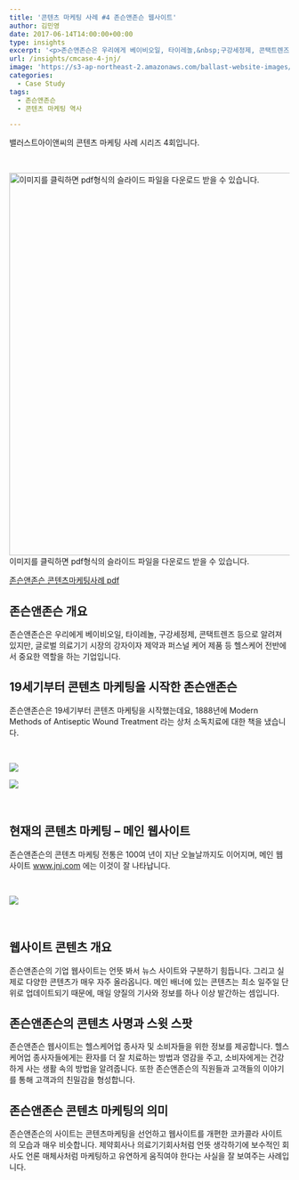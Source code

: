 ```yaml
---
title: '콘텐츠 마케팅 사례 #4 존슨앤존슨 웹사이트'
author: 김민영
date: 2017-06-14T14:00:00+00:00
type: insights
excerpt: '<p>존슨앤존슨은 우리에게 베이비오일, 타이레놀,&nbsp;구강세정제, 콘택트렌즈 등으로&nbsp;알려져 있지만, 글로벌 의료기기 시장의 강자이자 제약과 퍼스널 케어 제품 등&nbsp;헬스케어 전반에서 중요한 역할을 하는&nbsp;기업입니다. &nbsp;19세기부터 콘텐츠 마케팅을 해온 존슨앤존슨은 웹사이트를 통해 어떻게 콘텐츠 마케팅을 하고 있을까요?&nbsp;</p>'
url: /insights/cmcase-4-jnj/
image: 'https://s3-ap-northeast-2.amazonaws.com/ballast-website-images/wp-content/uploads/2017/06/15110130/%EC%A1%B4%EC%8A%A8%EC%95%A4%EC%A1%B4%EC%8A%A8%EC%BD%98%ED%85%90%EC%B8%A0%EB%A7%88%EC%BC%80%ED%8C%85%EC%82%AC%EB%A1%80.png%EC%A1%B4%EC%8A%A8%EC%95%A4%EC%A1%B4%EC%8A%A8%EC%BD%98%ED%85%90%EC%B8%A0%EB%A7%88%EC%BC%80%ED%8C%85%EC%82%AC%EB%A1%80.png'
categories:
  - Case Study
tags:
  - 존슨앤존슨
  - 콘텐츠 마케팅 역사

---
```

밸러스트아이앤씨의 콘텐츠 마케팅 사례 시리즈 4회입니다.

&nbsp;

<a href="https://ballast.co.kr/wp-content/uploads/2017/06/case4-jnj.pdf" target="_blank" rel="noopener"><img class="alignnone" src="https://static1.squarespace.com/static/57eb896146c3c474983396c7/58aa49a629687f223f0aee71/59432fad03596e2bbd7ab879/1497575347267/%EC%A1%B4%EC%8A%A8%EC%95%A4%EC%A1%B4%EC%8A%A8+%EC%BD%98%ED%85%90%EC%B8%A0%EB%A7%88%EC%BC%80%ED%8C%85+%EC%82%AC%EB%A1%80.png%EC%A1%B4%EC%8A%A8%EC%95%A4%EC%A1%B4%EC%8A%A8+%EC%BD%98%ED%85%90%EC%B8%A0%EB%A7%88%EC%BC%80%ED%8C%85+%EC%82%AC%EB%A1%80?format=original" alt="이미지를 클릭하면 pdf형식의 슬라이드 파일을 다운로드 받을 수 있습니다. " width="940" height="688" /></a> 이미지를 클릭하면 pdf형식의 슬라이드 파일을 다운로드 받을 수 있습니다.

<div class="sqs-block-button-container--center" data-alignment="center" data-button-size="medium">
  <a href="https://ballast.co.kr/wp-content/uploads/2017/06/case4-jnj.pdf">존슨앤존슨 콘텐츠마케팅사례 pdf</a>
</div>

## 존슨앤존슨 개요

존슨앤존슨은 우리에게 베이비오일, 타이레놀, 구강세정제, 콘택트렌즈 등으로 알려져 있지만, 글로벌 의료기기 시장의 강자이자 제약과 퍼스널 케어 제품 등 헬스케어 전반에서 중요한 역할을 하는 기업입니다.

## 19세기부터 콘텐츠 마케팅을 시작한 존슨앤존슨

존슨앤존슨은 19세기부터 콘텐츠 마케팅을 시작했는데요, 1888년에 Modern Methods of Antiseptic Wound Treatment 라는 상처 소독치료에 대한 책을 냈습니다.

&nbsp;

![][1]

![][2]

&nbsp;

## 현재의 콘텐츠 마케팅 &#8211; 메인 웹사이트

존슨앤존슨의 콘텐츠 마케팅 전통은 100여 년이 지난 오늘날까지도 이어지며, 메인 웹사이트 www.jnj.com 에는 이것이 잘 나타납니다.

&nbsp;

![][3]

&nbsp;

## 웹사이트 콘텐츠 개요

존슨앤존슨의 기업 웹사이트는 언뜻 봐서 뉴스 사이트와 구분하기 힘듭니다. 그리고 실제로 다양한 콘텐츠가 매우 자주 올라옵니다. 메인 배너에 있는 콘텐츠는 최소 일주일 단위로 업데이트되기 때문에, 매일 양질의 기사와 정보를 하나 이상 발간하는 셈입니다.

## 존슨앤존슨의 콘텐츠 사명과 스윗 스팟

존슨앤존슨 웹사이트는 헬스케어업 종사자 및 소비자들을 위한 정보를 제공합니다. 헬스케어업 종사자들에게는 환자를 더 잘 치료하는 방법과 영감을 주고, 소비자에게는 건강하게 사는 생활 속의 방법을 알려줍니다. 또한 존슨앤존슨의 직원들과 고객들의 이야기를 통해 고객과의 친밀감을 형성합니다.

## 존슨앤존슨 콘텐츠 마케팅의 의미

존슨앤존슨의 사이트는 콘텐츠마케팅을 선언하고 웹사이트를 개편한 코카콜라 사이트의 모습과 매우 비슷합니다. 제약회사나 의료기기회사처럼 언뜻 생각하기에 보수적인 회사도 언론 매체사처럼 마케팅하고 유연하게 움직여야 한다는 사실을 잘 보여주는 사례입니다.

 [1]: https://static1.squarespace.com/static/57eb896146c3c474983396c7/58aa49a629687f223f0aee71/5940929ce6f2e1c683756cab/1497404074539//img.jpg
 [2]: https://static1.squarespace.com/static/57eb896146c3c474983396c7/58aa49a629687f223f0aee71/594092b6bebafbdca4b3561f/1497404090736//img.jpg
 [3]: https://static1.squarespace.com/static/57eb896146c3c474983396c7/58aa49a629687f223f0aee71/594093756b8f5b2be0001348/1497404330168//img.png